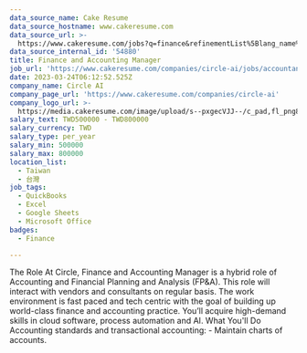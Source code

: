 ```yaml
---
data_source_name: Cake Resume
data_source_hostname: www.cakeresume.com
data_source_url: >-
  https://www.cakeresume.com/jobs?q=finance&refinementList%5Blang_name%5D%5B0%5D=English&refinementList%5Bsalary_type%5D=per_year&range%5Bsalary_range%5D%5Bmin%5D=1000000&page=3
data_source_internal_id: '54880'
title: Finance and Accounting Manager
job_url: 'https://www.cakeresume.com/companies/circle-ai/jobs/accountant-4ac0dd'
date: 2023-03-24T06:12:52.525Z
company_name: Circle AI
company_page_url: 'https://www.cakeresume.com/companies/circle-ai'
company_logo_url: >-
  https://media.cakeresume.com/image/upload/s--pxgecVJJ--/c_pad,fl_png8,h_200,w_200/v1647844850/gcto8rhhj9wmttku8gid.png
salary_text: TWD500000 - TWD800000
salary_currency: TWD
salary_type: per_year
salary_min: 500000
salary_max: 800000
location_list:
  - Taiwan
  - 台灣
job_tags:
  - QuickBooks
  - Excel
  - Google Sheets
  - Microsoft Office
badges:
  - Finance

---
```


The Role At Circle, Finance and Accounting Manager is a hybrid role of Accounting and Financial Planning and Analysis (FP&A). This role will interact with vendors and consultants on regular basis. The work environment is fast paced and tech centric with the goal of building up world-class finance and accounting practice. You’ll acquire high-demand skills in cloud software, process automation and AI. What You'll Do Accounting standards and transactional accounting: - Maintain charts of accounts. 